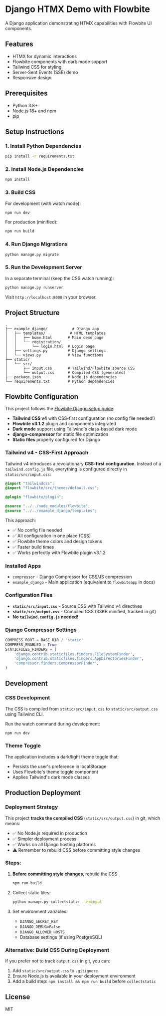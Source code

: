 # Django HTMX Demo with Flowbite

A Django application demonstrating HTMX capabilities with Flowbite UI components.

## Features

- HTMX for dynamic interactions
- Flowbite components with dark mode support
- Tailwind CSS for styling
- Server-Sent Events (SSE) demo
- Responsive design

## Prerequisites

- Python 3.8+
- Node.js 18+ and npm
- pip

## Setup Instructions

### 1. Install Python Dependencies

```bash
pip install -r requirements.txt
```

### 2. Install Node.js Dependencies

```bash
npm install
```

### 3. Build CSS

For development (with watch mode):
```bash
npm run dev
```

For production (minified):
```bash
npm run build
```

### 4. Run Django Migrations

```bash
python manage.py migrate
```

### 5. Run the Development Server

In a separate terminal (keep the CSS watch running):
```bash
python manage.py runserver
```

Visit `http://localhost:8000` in your browser.

## Project Structure

```
.
├── example_django/           # Django app
│   ├── templates/           # HTML templates
│   │   ├── home.html       # Main demo page
│   │   └── registration/
│   │       └── login.html  # Login page
│   ├── settings.py         # Django settings
│   └── views.py            # View functions
├── static/
│   └── src/
│       ├── input.css       # Tailwind/Flowbite source CSS
│       └── output.css      # Compiled CSS (generated)
├── package.json            # Node.js dependencies
└── requirements.txt        # Python dependencies
```

## Flowbite Configuration

This project follows the [Flowbite Django setup guide](https://flowbite.com/docs/getting-started/django/):

- **Tailwind CSS v4** with CSS-first configuration (no config file needed!)
- **Flowbite v3.1.2** plugin and components integrated
- **Dark mode** support using Tailwind's class-based dark mode
- **django-compressor** for static file optimization
- **Static files** properly configured for Django

### Tailwind v4 - CSS-First Approach

Tailwind v4 introduces a revolutionary **CSS-first configuration**. Instead of a `tailwind.config.js` file, everything is configured directly in `static/src/input.css`:

```css
@import "tailwindcss";
@import "flowbite/src/themes/default.css";

@plugin "flowbite/plugin";

@source "../../node_modules/flowbite";
@source "../../example_django/templates";
```

This approach:
- ✅ No config file needed
- ✅ All configuration in one place (CSS)
- ✅ Flowbite theme colors and design tokens
- ✅ Faster build times
- ✅ Works perfectly with Flowbite plugin v3.1.2

### Installed Apps
- `compressor` - Django Compressor for CSS/JS compression
- `example_django` - Main application (equivalent to `flowbiteapp` in docs)

### Configuration Files
- **`static/src/input.css`** - Source CSS with Tailwind v4 directives
- **`static/src/output.css`** - Compiled CSS (33KB minified, tracked in git)
- **No `tailwind.config.js` needed!**

### Django Compressor Settings
```python
COMPRESS_ROOT = BASE_DIR / 'static'
COMPRESS_ENABLED = True
STATICFILES_FINDERS = (
    'django.contrib.staticfiles.finders.FileSystemFinder',
    'django.contrib.staticfiles.finders.AppDirectoriesFinder',
    'compressor.finders.CompressorFinder',
)
```

## Development

### CSS Development

The CSS is compiled from `static/src/input.css` to `static/src/output.css` using Tailwind CLI.

Run the watch command during development:
```bash
npm run dev
```

### Theme Toggle

The application includes a dark/light theme toggle that:
- Persists the user's preference in localStorage
- Uses Flowbite's theme toggle component
- Applies Tailwind's dark mode classes

## Production Deployment

### Deployment Strategy

This project **tracks the compiled CSS** (`static/src/output.css`) in git, which means:
- ✅ No Node.js required in production
- ✅ Simpler deployment process
- ✅ Works on all Django hosting platforms
- ⚠️ Remember to rebuild CSS before committing style changes

### Steps:

1. **Before committing style changes**, rebuild the CSS:
   ```bash
   npm run build
   ```

2. Collect static files:
   ```bash
   python manage.py collectstatic --noinput
   ```

3. Set environment variables:
   - `DJANGO_SECRET_KEY`
   - `DJANGO_DEBUG=False`
   - `DJANGO_ALLOWED_HOSTS`
   - Database settings (if using PostgreSQL)

### Alternative: Build CSS During Deployment

If you prefer not to track `output.css` in git, you can:
1. Add `static/src/output.css` to `.gitignore`
2. Ensure Node.js is available in your deployment environment
3. Add a build step: `npm install && npm run build` before `collectstatic`

## License

MIT
